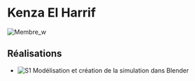 # Kenza El Harrif

 ![Membre_w]( https://fakeimg.pl/400x400?text=z)

 ## Réalisations

 <!-- Une image par semaine de la réalisation dont tu es le plus fier avec une légende -->

* ![S1 Modélisation et création de la simulation dans Blender](https://fakeimg.pl/400x400?text=Concept)

